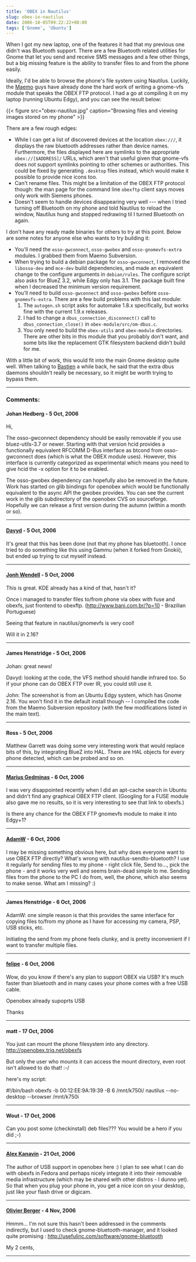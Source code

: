 ```yaml
---
title: 'OBEX in Nautilus'
slug: obex-in-nautilus
date: 2006-10-05T09:22:22+08:00
tags: ['Gnome', 'Ubuntu']
---
```


When I got my new laptop, one of the features it had that my previous
one didn\'t was Bluetooth support. There are a few Bluetooth related
utilities for Gnome that let you send and receive SMS messages and a few
other things, but a big missing feature is the ability to transfer files
to and from the phone easily.

Ideally, I\'d be able to browse the phone\'s file system using Nautilus.
Luckily, the [Maemo](http://www.maemo.org/) guys have already done the
hard work of writing a gnome-vfs module that speaks the OBEX FTP
protocol. I had a go at compiling it on my laptop (running Ubuntu Edgy),
and you can see the result below:

{{< figure src="obex-nautilus.jpg"
        caption="Browsing files and viewing images stored on my phone" >}}

There are a few rough edges:

-   While I can get a list of discovered devices at the location
    `obex:///`, it displays the raw bluetooth addresses rather than
    device names. Furthermore, the files displayed here are symlinks to
    the appropriate `obex://[$ADDRESS]/` URLs, which aren\'t that useful
    given that gnome-vfs does not support symlinks pointing to other
    schemes or authorities. This could be fixed by generating `.desktop`
    files instead, which would make it possible to provide nice icons
    too.
-   Can\'t rename files. This might be a limitation of the OBEX FTP
    protocol though: the man page for the command line `obexftp` client
    says moves only work with Siemens phones.
-   Doesn\'t seem to handle devices disappearing very well --- when I
    tried turning off Bluetooth on my phone and told Nautilus to reload
    the window, Nautilus hung and stopped redrawing til I turned
    Bluetooth on again.

I don\'t have any ready made binaries for others to try at this point.
Below are some notes for anyone else who wants to try building it:

-   You\'ll need the `osso-gwconnect`, `osso-gwobex` and
    `osso-gnomevfs-extra` modules. I grabbed them from Maemo Subversion.
-   When trying to build a debian package for `osso-gwconnect`, I
    removed the `libosso-dev` and `mce-dev` build dependencies, and made
    an equivalent change to the configure arguments in `debian/rules`.
    The configure script also asks for BlueZ 3.2, while Edgy only has
    3.1. The package built fine when I decreased the minimum version
    requirement.
-   You\'ll need to build `osso-gwconnect` and `osso-gwobex` before
    `osso-gnomevfs-extra`. There are a few build problems with this last
    module:
    1.  The `autogen.sh` script asks for automake 1.8.x specifically,
        but works fine with the current 1.9.x releases.
    2.  I had to change a `dbus_connection_disconnect()` call to
        `dbus_connection_close()` in `obex-module/src/om-dbus.c`.
    3.  You only need to build the `obex-utils` and `obex-module`
        directories. There are other bits in this module that you
        probably don\'t want, and some bits like the replacement GTK
        filesystem backend didn\'t build for me.

With a little bit of work, this would fit into the main Gnome desktop
quite well. When talking to [Bastien](http://hadess.net/) a while back,
he said that the extra dbus daemons shouldn\'t really be necessary, so
it might be worth trying to bypass them.

---
### Comments:
#### Johan Hedberg - <time datetime="2006-10-05 16:53:46">5 Oct, 2006</time>

Hi,

The osso-gwconnect dependency should be easily removable if you use
bluez-utils-3.7 or newer. Starting with that version hcid provides a
functionally equivalent RFCOMM D-Bus interface as btcond from
osso-gwconnect does (which is what the OBEX module uses). However, this
interface is currently categorized as experimental which means you need
to give hcid the -x option for it to be enabled.

The osso-gwobex dependency can hopefully also be removed in the future.
Work has started on glib bindings for openobex which would be
functionally equivalent to the async API the gwobex provides. You can
see the current work in the glib subdirectory of the openobex CVS on
sourceforge. Hopefully we can release a first version during the autumn
(within a month or so).

---
#### [Davyd](http://www.davyd.id.au/) - <time datetime="2006-10-05 20:12:09">5 Oct, 2006</time>

It\'s great that this has been done (not that my phone has bluetooth). I
once tried to do something like this using Gammu (when it forked from
Gnokii), but ended up trying to cut myself instead.

---
#### [Jonh Wendell](http://www.bani.com.br) - <time datetime="2006-10-05 21:52:53">5 Oct, 2006</time>

This is great. KDE already has a kind of that, hasn\'t it?

Once i managed to transfer files to/from phone via obex with fuse and
obexfs, just frontend to obexftp. (<http://www.bani.com.br/?p=10> -
Brazilian Portuguese)

Seeing that feature in nautilus/gnomevfs is very cool!

Will it in 2.16?

---
#### James Henstridge - <time datetime="2006-10-05 22:24:12">5 Oct, 2006</time>

Johan: great news!

Davyd: looking at the code, the VFS method should handle infrared too.
So if your phone can do OBEX FTP over IR, you could still use it.

John: The screenshot is from an Ubuntu Edgy system, which has Gnome
2.16. You won\'t find it in the default install though \-- I compiled
the code from the Maemo Subversion repository (with the few
modifications listed in the main text).

---
#### Ross - <time datetime="2006-10-05 22:28:01">5 Oct, 2006</time>

Matthew Garrett was doing some very interesting work that would replace
bits of this, by integrating BlueZ into HAL. There are HAL objects for
every phone detected, which can be probed and so on.

---
#### [Marius Gedminas](http://mg.b4net.lt/) - <time datetime="2006-10-06 01:29:41">6 Oct, 2006</time>

I was very disappointed recently when I did an apt-cache search in
Ubuntu and didn\'t find any graphical OBEX FTP client. (Googling for a
FUSE module also gave me no results, so it is very interesting to see
that link to obexfs.)

Is there any chance for the OBEX FTP gnomevfs module to make it into
Edgy+1?

---
#### [AdamW](http://www.happyassassin.net/) - <time datetime="2006-10-06 06:04:50">6 Oct, 2006</time>

I may be missing something obvious here, but why does everyone want to
use OBEX FTP directly? What\'s wrong with nautilus-sendto-bluetooth? I
use it regularly for sending files to my phone - right click file, Send
to\..., pick the phone - and it works very well and seems brain-dead
simple to me. Sending files from the phone to the PC I do from, well,
the phone, which also seems to make sense. What am I missing? :)

---
#### James Henstridge - <time datetime="2006-10-06 16:52:25">6 Oct, 2006</time>

AdamW: one simple reason is that this provides the same interface for
copying files to/from my phone as I have for accessing my camera, PSP,
USB sticks, etc.

Initiating the send from my phone feels clunky, and is pretty
inconvenient if I want to transfer multiple files.

---
#### [felipe](http://pollycoke.wordpress.com) - <time datetime="2006-10-06 19:43:34">6 Oct, 2006</time>

Wow, do you know if there\'s any plan to support OBEX via USB? It\'s
much faster than bluetooth and in many cases your phone comes with a
free USB cable.

Openobex already supoprts USB

Thanks

---
#### matt - <time datetime="2006-10-17 07:49:39">17 Oct, 2006</time>

You just can mount the phone filesystem into any directory.
<http://openobex.triq.net/obexfs>

But only the user who mounts it can access the mount directory, even
root isn\'t allowed to do that! :-/

here\'s my script:

\#!/bin/bash
obexfs -b 00:12:EE:9A:19:39 -B 6 /mnt/k750i/
nautilus \--no-desktop \--browser /mnt/k750i

---
#### Wout - <time datetime="2006-10-17 23:07:47">17 Oct, 2006</time>

Can you post some (checkinstall) deb files??? You would be a hero if you
did ;-)

---
#### [Alex Kanavin](http://www.sensi.org/~ak/openobex-usb/) - <time datetime="2006-10-21 01:08:16">21 Oct, 2006</time>

The author of USB support in openobex here :) I plan to see what I can
do with obexfs in Fedora and perhaps nicely integrate it into their
removable media infrastructure (which may be shared with other distros -
I dunno yet). So that when you plug your phone in, you get a nice icon
on your desktop, just like your flash drive or digicam.

---
#### [Olivier Berger](http://www.olivierberger.com/weblog/) - <time datetime="2006-11-04 00:30:37">4 Nov, 2006</time>

Hmmm\... I\'m not sure this hasn\'t been addressed in the comments
indirectly, but I used to check gnome-bluetooth-manager, and it looked
quite promising : <http://usefulinc.com/software/gnome-bluetooth>

My 2 cents,

---
